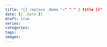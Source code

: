 ```yaml
---
title: "{{ replace .Name "-" " " | title }}"
date: {{ .Date }}
draft: true
series:
categories:
tags:
images:
---
```


<!--more-->
